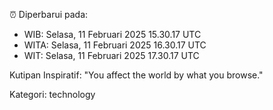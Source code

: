 ⏰ Diperbarui pada:
- WIB: Selasa, 11 Februari 2025 15.30.17 UTC
- WITA: Selasa, 11 Februari 2025 16.30.17 UTC
- WIT: Selasa, 11 Februari 2025 17.30.17 UTC

Kutipan Inspiratif:
"You affect the world by what you browse."


Kategori: technology

